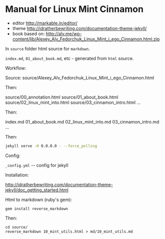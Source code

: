 # Manual for Linux Mint Cinnamon

* editor http://markable.in/editor/
* theme http://idratherbewriting.com/documentation-theme-jekyll/
* book based on: http://alv.me/wp-content/lib/Alexey_Alv_Fedorchuk_Linux_Mint_i_ego_Cinnamon.html.zip

In `source` folder html source for `markdown`.

`index.md`, `01_about_book.md`, etc - generated from `html` source.

Workflow:

Source: source/Alexey_Alv_Fedorchuk_Linux_Mint_i_ego_Cinnamon.html

Then:

source/00_annotation.html
source/01_about_book.html
source/02_linux_mint_into.html
source/03_cinnamon_intro.html
...

Then:

index.md
01_about_book.md
02_linux_mint_into.md
03_cinnamon_intro.md
...

Then:

```bash
jekyll serve -H 0.0.0.0 - --force_polling
```

Config:

`_config.yml` -- config for jekyll

Installation:

http://idratherbewriting.com/documentation-theme-jekyll/doc_getting_started.html

Html to markdown (ruby's gem):

    gem install reverse_markdown

Then:

    cd source/
    reverse_markdown 10_mint_utils.html > md/10_mint_utils.md

